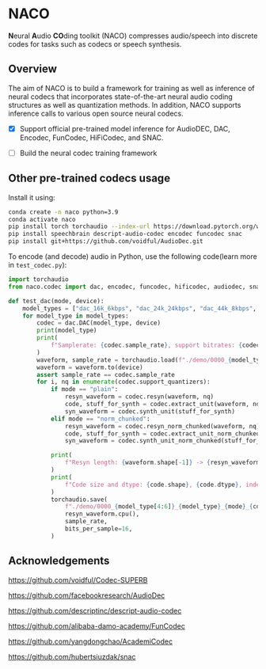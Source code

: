 # NACO

**N**eural **A**udio **CO**ding toolkit (NACO) compresses audio/speech into discrete codes for tasks such as codecs or speech synthesis.

## Overview

The aim of NACO is to build a framework for training as well as inference of neural codecs that incorporates state-of-the-art neural audio coding structures as well as quantization methods. In addition, NACO supports inference calls to various open source neural codecs.

- [x] Support official pre-trained model inference for AudioDEC, DAC, Encodec, FunCodec, HiFiCodec, and SNAC.
- [ ] Build the neural codec training framework


## Other pre-trained codecs usage

Install it using:

```bash
conda create -n naco python=3.9
conda activate naco
pip install torch torchaudio --index-url https://download.pytorch.org/whl/cu118
pip install speechbrain descript-audio-codec encodec funcodec snac
pip install git+https://github.com/voidful/AudioDec.git
```

To encode (and decode) audio in Python, use the following code(learn more in `test_codec.py`):

```python
import torchaudio
from naco.codec import dac, encodec, funcodec, hificodec, audiodec, snac

def test_dac(mode, device):
    model_types = ["dac_16k_6kbps", "dac_24k_24kbps", "dac_44k_8kbps", "dac_44k_16kbps"]
    for model_type in model_types:
        codec = dac.DAC(model_type, device)
        print(model_type)
        print(
            f"Samplerate: {codec.sample_rate}, support bitrates: {codec.support_bitrates}"
        )
        waveform, sample_rate = torchaudio.load(f"./demo/0000_{model_type[4:6]}.wav")
        waveform = waveform.to(device)
        assert sample_rate == codec.sample_rate
        for i, nq in enumerate(codec.support_quantizers):
            if mode == "plain":
                resyn_waveform = codec.resyn(waveform, nq)
                code, stuff_for_synth = codec.extract_unit(waveform, nq)
                syn_waveform = codec.synth_unit(stuff_for_synth)
            elif mode == "norm_chunked":
                resyn_waveform = codec.resyn_norm_chunked(waveform, nq)
                code, stuff_for_synth = codec.extract_unit_norm_chunked(waveform, nq)
                syn_waveform = codec.synth_unit_norm_chunked(stuff_for_synth)

            print(
                f"Resyn length: {waveform.shape[-1]} -> {resyn_waveform.shape[-1]} or {syn_waveform.shape[-1]}"
            )
            print(
                f"Code size and dtype: {code.shape}, {code.dtype}, index from {torch.min(code)} to {torch.max(code)}"
            )
            torchaudio.save(
                f"./demo/0000_{model_type[4:6]}_{model_type}_{mode}_{codec.support_bitrates[i]}kbps.wav",
                resyn_waveform.cpu(),
                sample_rate,
                bits_per_sample=16,
            )
```


## Acknowledgements
https://github.com/voidful/Codec-SUPERB

https://github.com/facebookresearch/AudioDec

https://github.com/descriptinc/descript-audio-codec

https://github.com/alibaba-damo-academy/FunCodec

https://github.com/yangdongchao/AcademiCodec

https://github.com/hubertsiuzdak/snac
